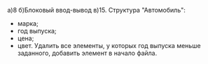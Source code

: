 а)8
б)Блоковый ввод-вывод
в)15.
Структура "Автомобиль":
- марка;
- год выпуска;
- цена;
- цвет.
Удалить все элементы, у которых год выпуска меньше
заданного, добавить элемент в начало файла.